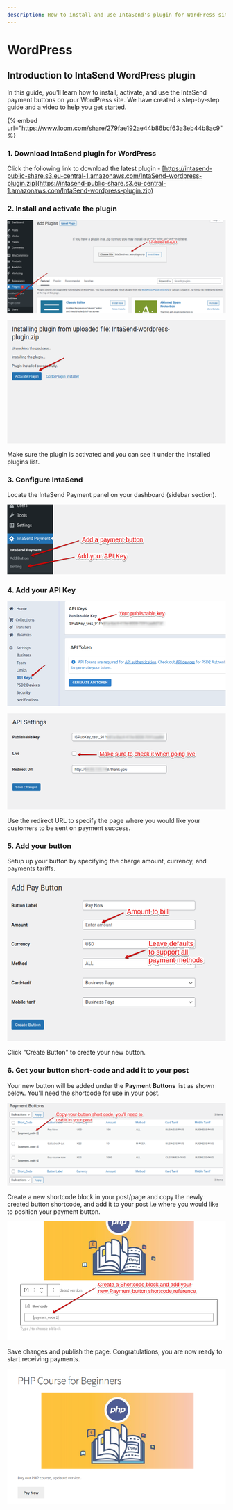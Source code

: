 ```yaml
---
description: How to install and use IntaSend's plugin for WordPress sites.
---
```


# WordPress

## Introduction to IntaSend WordPress plugin

In this guide, you'll learn how to install, activate, and use the IntaSend payment buttons on your WordPress site. We have created a step-by-step guide and a video to help you get started.

{% embed url="https://www.loom.com/share/279fae192ae44b86bcf63a3eb44b8ac9" %}

### 1. Download IntaSend plugin for WordPress

Click the following link to download the latest plugin - [https://intasend-public-share.s3.eu-central-1.amazonaws.com/IntaSend-wordpress-plugin.zip](https://intasend-public-share.s3.eu-central-1.amazonaws.com/IntaSend-wordpress-plugin.zip)

### 2. Install and activate the plugin

![](<../.gitbook/assets/image (16).png>)

![](<../.gitbook/assets/image (17).png>)

Make sure the plugin is activated and you can see it under the installed plugins list.

### 3. Configure IntaSend&#x20;

Locate the IntaSend Payment panel on your dashboard (sidebar section).

![](<../.gitbook/assets/image (18).png>)

### 4. Add your API Key

![Get API Key from your IntaSend dashboard under setting panels.](../.gitbook/assets/get-publishable-key.png)

![](<../.gitbook/assets/image (19).png>)

Use the redirect URL to specify the page where you would like your customers to be sent on payment success.

### 5. Add your button

Setup up your button by specifying the charge amount, currency, and payments tariffs. &#x20;

![](<../.gitbook/assets/image (20).png>)

Click "Create Button" to create your new button.

### 6. Get your button short-code and add it to your post

Your new button will be added under the **Payment Buttons** list as shown below. You'll need the shortcode for use in your post.

![List of available payment button shortcodes](<../.gitbook/assets/image (21).png>)

Create a new shortcode block in your post/page and copy the newly created button shortcode, and add it to your post i.e where you would like to position your payment button.

![A sample post with shortcode block for payment button.](<../.gitbook/assets/image (22).png>)

Save changes and publish the page. Congratulations, you are now ready to start receiving payments.

![A sample page with IntaSend enabled payment button.](<../.gitbook/assets/image (23).png>)
